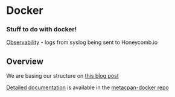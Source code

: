 # Docker

### Stuff to do with docker!

[Observability](./logs) - logs from syslog being sent to Honeycomb.io

## Overview

We are basing our structure on [this blog post](https://medium.com/vaidikkapoor/managing-open-source-docker-images-on-docker-hub-using-travis-7fd33bc96d65)

[Detailed documentation](https://github.com/metacpan/metacpan-docker) is available in the [metacpan-docker repo](https://github.com/metacpan/metacpan-docker) 